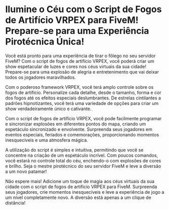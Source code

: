 # **Ilumine o Céu com o Script de Fogos de Artifício VRPEX para FiveM! Prepare-se para uma Experiência Pirotécnica Única!**

Você está pronto para uma experiência de tirar o fôlego no seu servidor FiveM? Com o script de fogos de artifício VRPEX, você poderá criar um show espetacular de luzes e cores nos céus virtuais da sua cidade! Prepare-se para uma explosão de alegria e entretenimento que vai deixar todos os jogadores maravilhados.

Com o poderoso framework VRPEX, você terá amplo controle sobre os fogos de artifício. Personalize cada detalhe, desde o tamanho, forma e cor dos fogos até os efeitos especiais deslumbrantes. De estrelas cintilantes a padrões hipnotizantes, você terá uma variedade de opções para criar um show verdadeiramente único e cativante.

Com o script de fogos de artifício VRPEX, você pode facilmente programar e sincronizar explosões em diferentes pontos do mapa, criando um espetáculo sincronizado e envolvente. Surpreenda seus jogadores em eventos especiais, feriados e comemorações, proporcionando momentos inesquecíveis e uma atmosfera mágica.

A utilização do script é simples e intuitiva, permitindo que você se concentre na criação de um espetáculo incrível. Com poucos comandos, você estará no controle total do céu, enchendo-o com explosões de cores e brilho. Seja o mestre pirotécnico do seu servidor FiveM e leve a diversão a um novo patamar!

Não espere mais! Adicione um toque de magia aos céus virtuais da sua cidade com o script de fogos de artifício VRPEX para FiveM. Surpreenda seus jogadores, crie momentos inesquecíveis e leve a experiência de jogo a um nível completamente novo. A diversão está apenas a um clique de distância!

